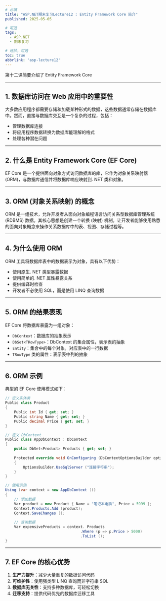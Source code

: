 ```yaml
---
# 必填
title: "ASP.NET期末复习Lecture12 : Entity Framework Core 简介"
published: 2025-05-05

# 可选
tags:
  - ASP.NET 
  - 期末复习

# 进阶，可选
toc: true
abbrlink: 'asp-lecture12'
---
```


第十二课简要介绍了 Entity Framework Core

---
## 1. 数据库访问在 Web 应用中的重要性

大多数应用程序都需要存储和加载某种形式的数据，这些数据通常存储在数据库中。然而，直接与数据库交互是一个复杂的过程，包括：
- 管理数据库连接
- 将应用程序数据转换为数据库能理解的格式
- 处理各种潜在问题
---
## 2. 什么是 Entity Framework Core (EF Core)

EF Core 是一个提供面向对象方式访问数据库的库，它作为对象关系映射器 (ORM)，与数据库通信并将数据库响应映射到. NET 类和对象。

---
## 3. ORM (对象关系映射) 的概念

ORM 是一组技术，允许开发者从面向对象编程语言访问关系型数据库管理系统 (RDBMS) 数据。其核心思想是创建一个转换 (映射) 机制，让开发者能够使用熟悉的面向对象概念来操作关系数据库中的表、视图、存储过程等。

---
## 4. 为什么使用 ORM

ORM 工具将数据库表中的数据表示为对象，具有以下优势：
- 使用原生. NET 类型暴露数据
- 使用简单的. NET 属性暴露关系
- 提供编译时检查
- 开发者不必使用 SQL，而是使用 LINQ 查询数据
---
## 5. ORM 的结果表现

EF Core 将数据库暴露为一组对象：
- `DbContext`：数据库的抽象表示
- `DbSet<TRowType>`：DbContext 的集合属性，表示表的抽象
- `Entity`：集合中的每个对象，对应表中的一行数据
- `TRowType` 类的属性：表示表中列的抽象
---
## 6. ORM 示例

典型的 EF Core 使用模式如下：

```csharp
// 定义实体类
Public class Product
{
    Public int Id { get; set; }
    Public string Name { get; set; }
    Public decimal Price { get; set; }
}

// 定义 DbContext
Public class AppDbContext : DbContext
{
    public DbSet<Product> Products { get; set; }
    
    Protected override void OnConfiguring (DbContextOptionsBuilder optionsBuilder)
    {
        OptionsBuilder.UseSqlServer ("连接字符串");
    }
}

// 使用示例
Using (var context = new AppDbContext ())
{
    // 添加数据
    Var product = new Product { Name = "笔记本电脑", Price = 5999 };
    Context.Products.Add (product);
    Context.SaveChanges ();
    
    // 查询数据
    Var expensiveProducts = context. Products
                                  .Where (p => p.Price > 5000)
                                  .ToList ();
}
```

---
## 7. EF Core 的核心优势

1. **生产力提升**：减少大量重复的数据访问代码
2. **可维护性**：使用强类型 LINQ 查询而非字符串 SQL
3. **数据库无关性**：支持多种数据库，可轻松切换
4. **迁移支持**：提供代码优先的数据库迁移工具


